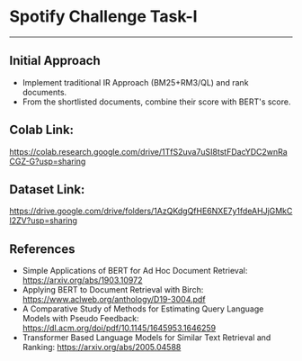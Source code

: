 # Spotify Challenge Task-I

---

## Initial Approach

- Implement traditional IR Approach (BM25+RM3/QL) and rank documents.
- From the shortlisted documents, combine their score with BERT's score.

## Colab Link: 
https://colab.research.google.com/drive/1TfS2uva7uSI8tstFDacYDC2wnRaCGZ-G?usp=sharing

## Dataset Link: 
https://drive.google.com/drive/folders/1AzQKdgQfHE6NXE7y1fdeAHJjGMkCI2ZV?usp=sharing

## References

- Simple Applications of BERT for Ad Hoc Document Retrieval: https://arxiv.org/abs/1903.10972
- Applying BERT to Document Retrieval with Birch: https://www.aclweb.org/anthology/D19-3004.pdf
- A Comparative Study of Methods for Estimating Query Language Models with Pseudo Feedback: https://dl.acm.org/doi/pdf/10.1145/1645953.1646259
- Transformer Based Language Models for Similar Text Retrieval and Ranking: https://arxiv.org/abs/2005.04588
